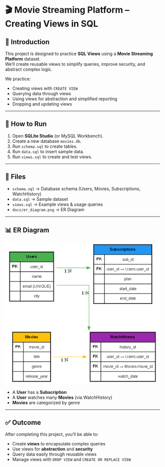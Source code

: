 # 🎬 Movie Streaming Platform – Creating Views in SQL

## 📌 Introduction
This project is designed to practice **SQL Views** using a **Movie Streaming Platform** dataset.  
We’ll create reusable views to simplify queries, improve security, and abstract complex logic.

We practice:
- Creating views with `CREATE VIEW`
- Querying data through views
- Using views for abstraction and simplified reporting
- Dropping and updating views

---

## 🚀 How to Run
1. Open **SQLite Studio** (or MySQL Workbench).
2. Create a new database `movies.db`.
3. Run `schema.sql` to create tables.
4. Run `data.sql` to insert sample data.
5. Run `views.sql` to create and test views.

---

## 📂 Files
- `schema.sql` → Database schema (Users, Movies, Subscriptions, WatchHistory)  
- `data.sql` → Sample dataset  
- `views.sql` → Example views & usage queries  
- `docs/er_diagram.png` → ER Diagram  

---

## 📊 ER Diagram
![ER Diagram](docs/er_diagram.png)

- A **User** has a **Subscription**  
- A **User** watches many **Movies** (via WatchHistory)  
- **Movies** are categorized by genre  

---

## ✅ Outcome
After completing this project, you’ll be able to:
- Create **views** to encapsulate complex queries
- Use views for **abstraction** and **security**
- Query data easily through reusable views
- Manage views with `DROP VIEW` and `CREATE OR REPLACE VIEW`


